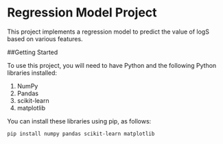 # Regression Model Project

This project implements a regression model to predict the value of logS based on various features.

##Getting Started

To use this project, you will need to have Python and the following Python libraries installed:

1. NumPy
2. Pandas
3. scikit-learn
4. matplotlib

You can install these libraries using pip, as follows:
 
 ``` pip install numpy pandas scikit-learn matplotlib ```
